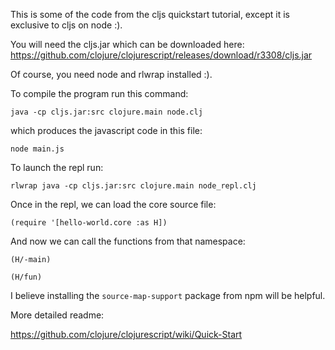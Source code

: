 
This is some of the code from the cljs quickstart tutorial, except it is exclusive to cljs on node :).

You will need the cljs.jar which can be downloaded here: https://github.com/clojure/clojurescript/releases/download/r3308/cljs.jar

Of course, you need node and rlwrap installed :).

To compile the program run this command:

```java -cp cljs.jar:src clojure.main node.clj ```


which produces the javascript code in this file:

```node main.js```


To launch the repl run:

```rlwrap java -cp cljs.jar:src clojure.main node_repl.clj```

Once in the repl, we can load the core source file:

```(require '[hello-world.core :as H])```

And now we can call the functions from that namespace:

```(H/-main)```

```(H/fun)```


I believe installing the `source-map-support` package from npm will be helpful.


More detailed readme:

https://github.com/clojure/clojurescript/wiki/Quick-Start 








